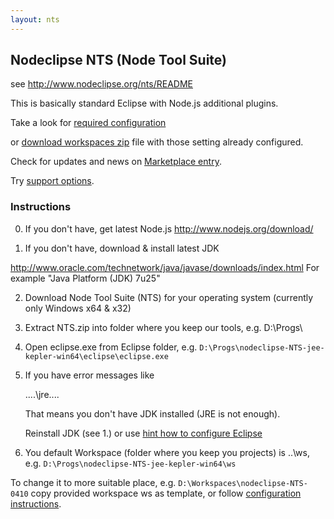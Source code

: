 ```yaml
---
layout: nts
---
```


## Nodeclipse NTS (Node Tool Suite)

see <http://www.nodeclipse.org/nts/README>

This is basically standard Eclipse with Node.js additional plugins.

Take a look for [required configuration](https://github.com/Nodeclipse/eclipse-node-ide/#configuration)

or [download workspaces zip](https://sourceforge.net/projects/nodeclipse/files/Node-Tool-Suite/) file with those setting already configured. 

Check for updates and news on [Marketplace entry](http://marketplace.eclipse.org/content/nodeclipse-nts).

Try <a href="http://www.nodeclipse.org/#support">support options</a>.

### Instructions

0. If you don't have, get latest Node.js <http://www.nodejs.org/download/>

1. If you don't have, download & install latest JDK

 <http://www.oracle.com/technetwork/java/javase/downloads/index.html>
 For example "Java Platform (JDK) 7u25"

2. Download Node Tool Suite (NTS) for your operating system (currently only Windows x64 & x32)

3. Extract NTS.zip into folder where you keep our tools, e.g. D:\Progs\

4. Open eclipse.exe from Eclipse folder, e.g. <code>D:\Progs\nodeclipse-NTS-jee-kepler-win64\eclipse\eclipse.exe</code>

5. If you have error messages like

	....\jre\....
	
	That means you don't have JDK installed (JRE is not enough).
	
	Reinstall JDK (see 1.) or use [hint how to configure Eclipse](https://github.com/Nodeclipse/eclipse-node-ide/blob/master/Hints.md#select-jvm-for-eclipse-instance)
	
6. You default Workspace (folder where you keep you projects) is ..\ws, 
 e.g. <code>D:\Progs\nodeclipse-NTS-jee-kepler-win64\ws</code>
 
 To change it to more suitable place, e.g. <code>D:\Workspaces\nodeclipse-NTS-0410</code>
 copy provided workspace ws as template, or follow [configuration instructions](https://github.com/Nodeclipse/eclipse-node-ide#configuration).